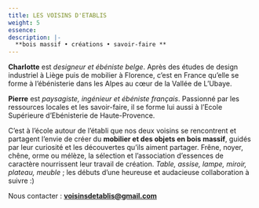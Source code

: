 ```yaml
---
title: LES VOISINS D'ETABLIS
weight: 5
essence: 
description: |-
  **bois massif • créations • savoir-faire **
---
```


**Charlotte** est *designeur et ébéniste belge*. 
Après des études de design industriel à Liège puis de mobilier à Florence, 
c’est en France qu’elle se forme à l’ébénisterie dans les Alpes au cœur de la Vallée de L’Ubaye. 

**Pierre** est *paysagiste, ingénieur et ébéniste français*. 
Passionné par les ressources locales et les savoir-faire, 
il se forme lui aussi à l’Ecole Supérieure d’Ebénisterie de Haute-Provence.

C’est à l’école autour de l’établi que nos deux voisins se rencontrent et partagent l’envie de créer du **mobilier et des objets en bois massif**, 
guidés par leur curiosité et les découvertes qu’ils aiment partager. 
Frêne, noyer, chêne, orme ou mélèze, la sélection et l’association d’essences de caractère nourrissent leur travail de création. 
*Table, assise, lampe, miroir, plateau, meuble* ; les débuts d’une heureuse et audacieuse collaboration à suivre :)

Nous contacter : **voisinsdetablis@gmail.com**
